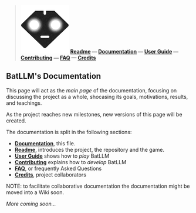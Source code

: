  
>
>  ![BatLLM's logo](./images/logo-small.png) **[Readme](README.md) &mdash; [Documentation](DOCUMENTATION.md)  &mdash; [User Guide](USER_GUIDE.md)  &mdash; [Contributing](CONTRIBUTING.md)  &mdash; [FAQ](FAQ.md)  &mdash; [Credits](CREDITS.md)** 
>
>

## BatLLM's Documentation

This page will act as the *main page* of the documentation, focusing on discussing the project as a whole, shocasing its goals, motivations, results, and teachings. 

As the project reaches new milestones, new versions of this page will be created.

The documentation is split in the following sections:
- **[Documentation](DOCUMENTATION.md)**, this file.
- **[Readme](README.md)**, introduces the project, the repository and the game.
- **[User Guide](USER_GUIDE.md)** shows how to *play* BatLLM
- **[Contributing](CONTRIBUTING.md)** explains how to *develop* BatLLM
- **[FAQ](FAQ.md)**, or frequently Asked Questions
- **[Credits](CREDITS.md)**, project collaborators

NOTE: to facilitate collaborative documentation the documentation might be moved into a Wiki soon.

*More coming soon...*



